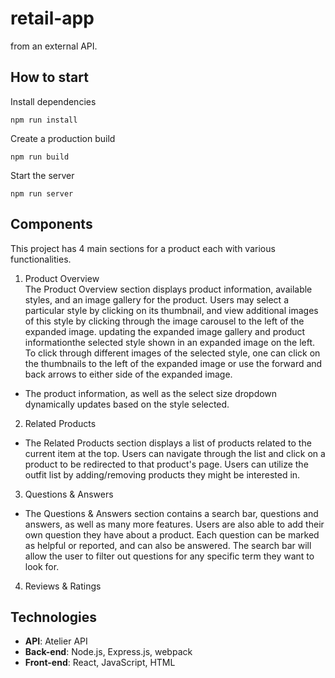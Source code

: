 # retail-app
from an external API.
## How to start
Install dependencies
```
npm run install
```
Create a production build
```
npm run build
```
Start the server
```
npm run server
```
## Components
This project has 4 main sections for a product each with various functionalities.
1. Product Overview
  <br>The Product Overview section displays product information, available styles, and an image gallery for the product. Users may select a particular style by clicking on its thumbnail, and view additional images of this style by clicking through the image carousel to the left of the expanded image. updating the expanded image gallery and product informationthe selected style shown in an expanded image on the left. To click through different images of the selected style, one can click on the thumbnails to the left of the expanded image or use the forward and back arrows to either side of the expanded image.
  - The product information, as well as the select size dropdown dynamically updates based on the style selected.
2. Related Products
-  The Related Products section displays a list of products related to the current item at the top. Users can navigate through the list and click on a product to be redirected to that product's page. Users can utilize the outfit list by adding/removing products they might be interested in.
3. Questions & Answers
  - The Questions & Answers section contains a search bar, questions and answers, as well as many more features. Users are also able to add their own question they have about a product. Each question can be marked as helpful or reported, and can also be answered. The search bar will allow the user to filter out questions for any specific term they want to look for.
4. Reviews & Ratings
## Technologies
* **API**: Atelier API
* **Back-end**: Node.js, Express.js, webpack
* **Front-end**: React, JavaScript, HTML